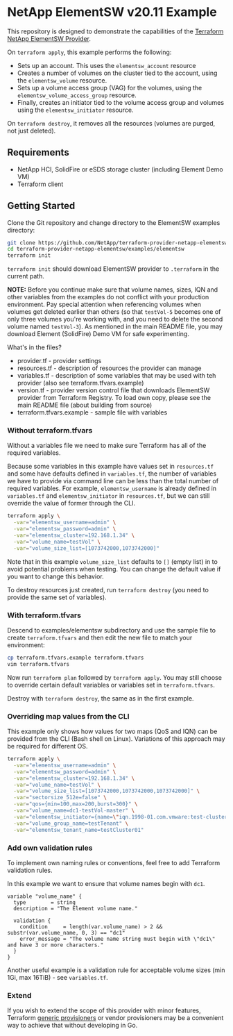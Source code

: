 # NetApp ElementSW v20.11 Example

This repository is designed to demonstrate the capabilities of the [Terraform
NetApp ElementSW Provider][ref-tf-elementsw].

[ref-tf-elementsw]: https://registry.terraform.io/providers/NetApp/netapp-elementsw/latest

On `terraform apply`, this example performs the following:

* Sets up an account. This uses the `elementsw_account` resource
* Creates a number of volumes on the cluster tied to the account,
  using the `elementsw_volume` resource.
* Sets up a volume access group (VAG) for the volumes, using the
  `elementsw_volume_access_group` resource.
* Finally, creates an initiator tied to the volume access group and volumes using
  the `elementsw_initiator` resource.

On `terraform destroy`, it removes all the resources (volumes are purged, not just deleted).

## Requirements

* NetApp HCI, SolidFire or eSDS storage cluster (including Element Demo VM)
* Terraform client

## Getting Started

Clone the Git repository and change directory to the ElementSW examples directory:

```sh
git clone https://github.com/NetApp/terraform-provider-netapp-elementsw
cd terraform-provider-netapp-elementsw/examples/elementsw
terraform init
```

`terraform init` should download ElementSW provider to `.terraform` in the current path.

**NOTE:** Before you continue make sure that volume names, sizes, IQN and other variables from the examples do not conflict with your production environment. Pay special attention when referencing volumes when volumes get deleted earlier than others (so that `testVol-5` becomes one of only three volumes you're working with, and you need to delete the second volume named `testVol-3`). As mentioned in the main README file, you may download Element (SolidFire) Demo VM for safe experimenting.

What's in the files?

- provider.tf - provider settings
- resources.tf - description of resources the provider can manage
- variables.tf - description of some variables that may be used with teh provider (also see terraform.tfvars.example)
- version.tf - provider version control file that downloads ElementSW provider from Terraform Registry. To load own copy, please see the main README file (about building from source)
- terraform.tfvars.example - sample file with variables

### Without terraform.tfvars

Without a variables file we need to make sure Terraform has all of the required variables.

Because some variables in this example have values set in `resources.tf` and some have defaults defined in `variables.tf`, the number of variables we have to provide via command line can be less than the total number of required variables. For example, `elementsw_username` is already defined in `variables.tf` and `elementsw_initiator` in `resources.tf`, but we can still override the value of former through the CLI.

```sh
terraform apply \
  -var="elementsw_username=admin" \
  -var="elementsw_password=admin" \
  -var="elementsw_cluster=192.168.1.34" \
  -var="volume_name=testVol" \
  -var="volume_size_list=[1073742000,1073742000]"
```

Note that in this example `volume_size_list` defaults to `[]` (empty list) in  to avoid potential problems when testing. You can change the default value if you want to change this behavior.

To destroy resources just created, run `terraform destroy` (you need to provide the same set of variables).

### With terraform.tfvars

Descend to examples/elementsw subdirectory and use the sample file to create `terraform.tfvars` and then edit the new file to match your environment:

```sh
cp terraform.tfvars.example terraform.tfvars
vim terraform.tfvars
```

Now run `terraform plan` followed by `terraform apply`. You may still choose to override certain default variables or variables set in `terraform.tfvars`.

Destroy with `terraform destroy`, the same as in the first example.

### Overriding map values from the CLI

This example only shows how values for two maps (QoS and IQN) can be provided from the CLI (Bash shell on Linux). Variations of this approach may be required for different OS.

```sh
terraform apply \
  -var="elementsw_username=admin" \
  -var="elementsw_password=admin" \
  -var="elementsw_cluster=192.168.1.34" \
  -var="volume_name=testVol" \
  -var="volume_size_list=[1073742000,1073742000,1073742000]" \
  -var="sectorsize_512e=false" \
  -var="qos={min=100,max=200,burst=300}" \
  -var="volume_name=dc1-testVol-master" \
  -var="elementsw_initiator={name=\"iqn.1998-01.com.vmware:test-cluster-000001\",alias=\"testNode1\"}" \
  -var="volume_group_name=testTenant" \
  -var="elementsw_tenant_name=testCluster01"
```

### Add own validation rules

To implement own naming rules or conventions, feel free to add Terraform validation rules.

In this example we want to ensure that volume names begin with `dc1`.

```hcl
variable "volume_name" {
  type        = string
  description = "The Element volume name."

  validation {
    condition     = length(var.volume_name) > 2 && substr(var.volume_name, 0, 3) == "dc1"
    error_message = "The volume name string must begin with \"dc1\" and have 3 or more characters."
  }
}
```

Another useful example is a validation rule for acceptable volume sizes (min 1Gi, max 16TiB) - see `variables.tf`.

### Extend

If you wish to extend the scope of this provider with minor features, Terraform [generic provisioners](https://www.terraform.io/docs/language/resources/provisioners/file.html) or vendor provisioners may be a convenient way to achieve that without developing in Go.
